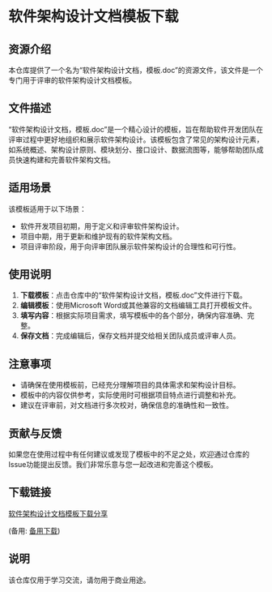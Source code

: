 # 软件架构设计文档模板下载

## 资源介绍

本仓库提供了一个名为“软件架构设计文档，模板.doc”的资源文件，该文件是一个专门用于评审的软件架构设计文档模板。

## 文件描述

“软件架构设计文档，模板.doc”是一个精心设计的模板，旨在帮助软件开发团队在评审过程中更好地组织和展示软件架构设计。该模板包含了常见的架构设计元素，如系统概述、架构设计原则、模块划分、接口设计、数据流图等，能够帮助团队成员快速构建和完善软件架构文档。

## 适用场景

该模板适用于以下场景：

- 软件开发项目初期，用于定义和评审软件架构设计。
- 项目中期，用于更新和维护现有的软件架构文档。
- 项目评审阶段，用于向评审团队展示软件架构设计的合理性和可行性。

## 使用说明

1. **下载模板**：点击仓库中的“软件架构设计文档，模板.doc”文件进行下载。
2. **编辑模板**：使用Microsoft Word或其他兼容的文档编辑工具打开模板文件。
3. **填写内容**：根据实际项目需求，填写模板中的各个部分，确保内容准确、完整。
4. **保存文档**：完成编辑后，保存文档并提交给相关团队成员或评审人员。

## 注意事项

- 请确保在使用模板前，已经充分理解项目的具体需求和架构设计目标。
- 模板中的内容仅供参考，实际使用时可根据项目特点进行调整和补充。
- 建议在评审前，对文档进行多次校对，确保信息的准确性和一致性。

## 贡献与反馈

如果您在使用过程中有任何建议或发现了模板中的不足之处，欢迎通过仓库的Issue功能提出反馈。我们非常乐意与您一起改进和完善这个模板。

## 下载链接
[软件架构设计文档模板下载分享](https://pan.quark.cn/s/b998f1bf00b1) 

(备用: [备用下载](https://pan.baidu.com/s/135Nd2Nz86zKHtEj_N2rVeg?pwd=1234))

## 说明

该仓库仅用于学习交流，请勿用于商业用途。
